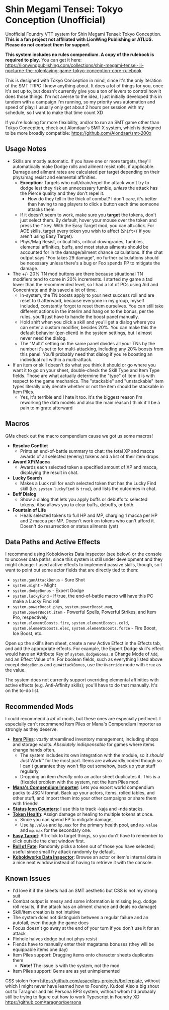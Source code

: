 # Shin Megami Tensei: Tokyo Conception (Unofficial)

Unofficial Foundry VTT system for Shin Megami Tensei: Tokyo Conception. **This is a fan project not affiliated with LionWing Publishing or ATLUS. Please do not contact them for support.**

**This system includes no rules compendium. A copy of the rulebook is required to play.** You can get it here: <https://lionwingpublishing.com/collections/shin-megami-tensei-iii-nocturne-the-roleplaying-game-tokyo-conception-core-rulebook>

This is designed with Tokyo Conception in mind, since it's the only iteration of the SMT TRPG I know anything about. It does a lot of things for you, once it's set up to, but doesn't currently give you a ton of levers to control how it does those things. I'm not averse to the idea, I just initially developed this in tandem with a campaign I'm running, so my priority was automation and speed of play; I usually only get about 2 hours per session with my schedule, so I want to make that time count XD

If you're looking for more flexibility, and/or to run an SMT game other than Tokyo Conception, check out Alondaar's SMT X system, which is designed to be more broadly compatible: <https://github.com/Alondaar/smt-200x>

## Usage Notes

- Skills are mostly automatic. If you have one or more targets, they'll automatically make Dodge rolls and ailment resist rolls, if applicable. Damage and ailment rates are calculated per target depending on their phys/mag resist and elemental affinities.
  - **Exception**: Targets who null/drain/repel the attack won't try to dodge lest they risk an unnecessary fumble, *unless* the attack has the Pierce quality and they don't repel it.
    - How do they tell in the thick of combat? I don't care, it's better than having to nag players to click a button each time someone attacks them
  - If it doesn't seem to work, make sure you **target** the tokens, don't just select them. By default, hover your mouse over the token and press the `T` key. With the Easy Target mod, you can alt+click. For AOE skills, target every token you wish to affect (`Shift+T` if you aren't using Easy Target).
  - Phys/Mag Resist, critical hits, critical downgrades, fumbles, elemental affinities, buffs, and most status ailments should be accounted for in the damage/ailment chance calculations. If the chat output says "Foo takes 29 damage", no further calculations should be necessary unless there's a bug or Foo spends FP to mitigate the damage.
- The +/- 20% TN mod buttons are there because situational TN modifiers tend to come in 20% increments. I started my game a tad lower than the recommended level, so I had a lot of PCs using Aid and Concentrate and this saved a lot of time.
  - In-system, the TN boosts apply to your next success roll and are reset to 0 afterward, because everyone in my group, myself included, constantly forgot to reset them ourselves. You can still take different actions in the interim and hang on to the bonus, per the rules, you'll just have to handle the boost panel manually.
  - Hold shift when you click a skill and you'll get a dialog where you can enter a custom modifier, besides 20%. You can make this the default behavior (per-client) in the system settings, but I almost never need the dialog.
  - The "Multi" setting on the same panel divides all your TNs by the number it's set to for multi-attacking, including any 20% boosts from this panel. You'll probably need that dialog if you're boosting an individual roll within a multi-attack.
- If an item or skill doesn't do what you think it should or go where you want it to go on your sheet, double-check the Skill Type and Item Type fields. Those are what actually determine the "type" of item it is with respect to the game mechanics. The "stackable" and "unstackable" item types literally only denote whether or not the item should be stackable in Item Piles.
  - Yes, it's terrible and I hate it too. It's the biggest reason I'm reworking the data models and also the main reason I think it'll be a pain to migrate afterward

## Macros

GMs check out the macro compendium cause we got us some macros!

- **Resolve Conflict**
  - Prints an end-of-battle summary to chat: the total XP and macca awards of all selected (enemy) tokens and a list of their item drops
- **Award XP/Macca**
  - Awards each selected token a specified amount of XP and macca, displaying the result in chat.
- **Lucky Search**
  - Makes a Luck roll for each selected token that has the Lucky Find skill (i.e. `system.luckyFind` is `true`), and lists the outcomes in chat.
- **Buff Dialog**
  - Show a dialog that lets you apply buffs or debuffs to selected tokens. Also allows you to clear buffs, debuffs, or both.
- **Fountain of Life**
  - Heals selected tokens to full HP and MP, charging 1 macca per HP and 2 macca per MP. Doesn't work on tokens who can't afford it. Doesn't do resurrection or status ailments (yet)

## Data Paths and Active Effects

I recommend using Koboldworks Data Inspector (see below) or the console to uncover data paths, since this system is still under development and they might change. I used active effects to implement passive skills, though, so I want to point out some actor fields that are directly tied to them:

- `system.gunAttackBonus` - Sure Shot
- `system.might` - Might
- `system.dodgeBonus` - Expert Dodge
- `system.luckyFind` - If true, the end-of-battle macro will have this PC make a Lucky Find roll
- `system.powerBoost.phys`, `system.powerBoost.mag`, `system.powerBoost.item` - Powerful Spells, Powerful Strikes, and Item Pro, respectively
- `system.elementBoosts.fire`, `system.elementBoosts.cold`, `system.elementBoosts.elec`, `system.elementBoosts.force` - Fire Boost, Ice Boost, etc.

Open up the skill's item sheet, create a new Active Effect in the Effects tab, and add the appropriate effects. For example, the Expert Dodge skill's effect would have an Attribute Key of `system.dodgeBonus`, a Change Mode of `Add`, and an Effect Value of `5`. For boolean fields, such as everything listed above except `dodgeBonus` and `gunAttackBonus`, use the `Override` mode with `true` as the value.

The system does not currently support overriding elemental affinities with active effects (e.g. Anti-Affinity skills); you'll have to do that manually. It's on the to-do list.

## Recommended Mods

I could recommend a *lot* of mods, but these ones are especially pertinent. I especially can't recommend Item Piles or Mana's Compendium Importer as strongly as they deserve.

- [**Item Piles**](https://github.com/fantasycalendar/FoundryVTT-ItemPiles): *vastly* streamlined inventory management, including shops and storage vaults. *Absolutely indispensable* for games where items change hands often.
  - The system includes its own integration with the module, so it *should* Just Work™️ for the most part. Items are awkwardly coded though so I can't guarantee they won't flip out somehow, back up your stuff regularly
  - Dropping an item *directly* onto an actor sheet duplicates it. This is a (fixable) problem with the system, not the Item Piles mod.
- [**Mana's Compendium Importer**](https://gitlab.com/mkahvi/fvtt-compendium-importer): Lets you export world compendium packs to JSON format. Back up your actors, items, rolled tables, and other stuff, and import them into your other campaigns or share them with friends!
- [**Status Icon Counters**](https://gitlab.com/woodentavern/status-icon-counters): I use this to track -kaja and -nda stacks.
- [**Token Health**](https://github.com/mclemente/fvtt-token-health): Assign damage or healing to multiple tokens at once.
  - Since you can spend FP to mitigate damage,
  - Use `hp.value` and `hp.max` for the primary health pool, and `mp.value` and `mp.max` for the secondary one.
- [**Easy Target**](https://bitbucket.org/Fyorl/easy-target/src): Alt-click to target things, so you don't have to remember to click outside the chat window first.
- [**Roll of Fate**](https://github.com/Handyfon/roll-of-fate/blob/master/README.md): Randomly picks a token out of those you have selected; useful since small fry attack randomly by default.
- [**Koboldworks Data Inspector**](https://gitlab.com/koboldworks/agnostic/data-inspector): Browse an actor or item's internal data in a nice neat window instead of having to retrieve it with the console.

## Known Issues

- I'd love it if the sheets had an SMT aesthetic but CSS is not my strong suit
- Combat output is messy and some information is missing (e.g. dodge roll results, if the attack has an ailment chance and deals no damage)
- Skill/item creation is not intuitive
- The system does not distinguish between a regular failure and an autofail, even though the game does
- Focus doesn't go away at the end of your turn if you don't use it for an attack
- Pinhole halves dodge but not phys resist
- Fiends have to manually enter their magatama bonuses (they will be equippable items one day)
- Item Piles support: Dragging items onto character sheets duplicates them
  - **Note!** The issue is with the system, not the mod
- Item Piles support: Gems are as yet unimplemented

CSS stolen from <https://github.com/asacolips-projects/boilerplate>, without which I might never have learned how to Foundry. Kudos!
Also a big shout out to Taragnor and his Persona RPG system, without whom I'd probably still be trying to figure out how to work Typescript in Foundry XD <https://github.com/taragnor/persona>
